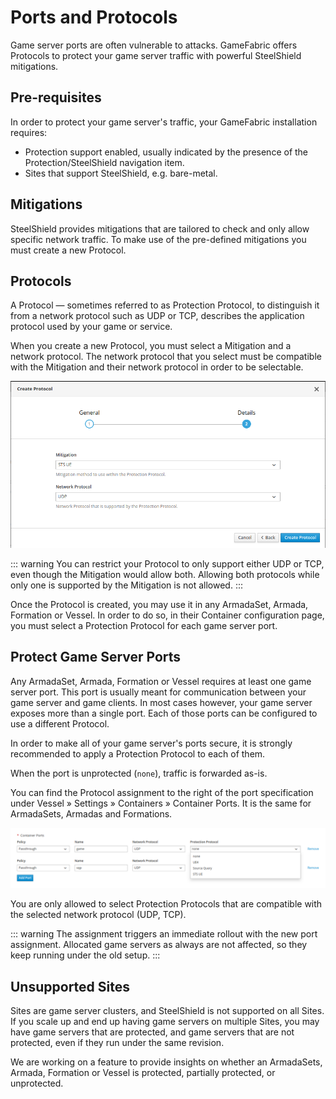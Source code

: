 # Ports and Protocols

Game server ports are often vulnerable to attacks. 
GameFabric offers Protocols to protect your game server traffic with powerful SteelShield mitigations.

## Pre-requisites

In order to protect your game server's traffic, your GameFabric installation requires:

- Protection support enabled, usually indicated by the presence of the Protection/SteelShield navigation item.
- Sites that support SteelShield, e.g. bare-metal.

## Mitigations

SteelShield provides mitigations that are tailored to check and only allow specific network traffic.
To make use of the pre-defined mitigations you must create a new Protocol.

## Protocols

A Protocol — sometimes referred to as Protection Protocol, to distinguish it from a 
network protocol such as UDP or TCP,
describes the application protocol used by your game or service.

When you create a new Protocol, you must select a Mitigation and a network protocol.
The network protocol that you select must be compatible with the Mitigation and their network protocol in order to be selectable.

![create-protocol.png](images/create-protocol.png)

::: warning
You can restrict your Protocol to only support either UDP or TCP, even though the Mitigation would allow both.
Allowing both protocols while only one is supported by the Mitigation is not allowed.
:::

Once the Protocol is created, you may use it in any ArmadaSet, Armada, Formation or Vessel.
In order to do so, in their Container configuration page, you must select a Protection Protocol for each game server port.

## Protect Game Server Ports

Any ArmadaSet, Armada, Formation or Vessel requires at least one game server port. 
This port is usually meant for communication between your game server and game clients.
In most cases however, your game server exposes more than a single port.
Each of those ports can be configured to use a different Protocol.

In order to make all of your game server's ports secure, it is strongly recommended to apply a Protection Protocol to each of them.

When the port is unprotected (`none`), traffic is forwarded as-is.

You can find the Protocol assignment to the right of the port specification under 
Vessel » Settings » Containers » Container Ports. It is the same for ArmadaSets, Armadas and Formations.

![game-server-ports.png](images/game-server-ports.png)

You are only allowed to select Protection Protocols that are compatible with the selected network protocol (UDP, TCP).

::: warning
The assignment triggers an immediate rollout with the new port assignment.
Allocated game servers as always are not affected, so they keep running under the old setup.
:::

## Unsupported Sites

Sites are game server clusters, and SteelShield is not supported on all Sites. 
If you scale up and end up having game servers on multiple Sites, you may have game servers that are protected,
and game servers that are not protected, even if they run under the same revision.

We are working on a feature to provide insights on whether an ArmadaSets,
Armada, Formation or Vessel is protected, partially protected, or unprotected.
